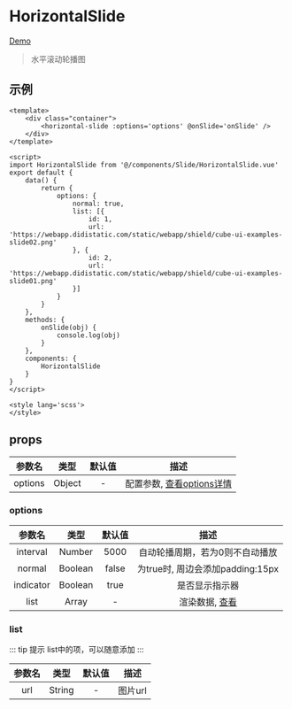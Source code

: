 # HorizontalSlide
[Demo](http://infozx.gitee.io/infozx_temp/dist/module/horizontalSlide.html)
> 水平滚动轮播图

## 示例
```vue{8}
<template>
	<div class="container">
		<horizontal-slide :options='options' @onSlide='onSlide' />
	</div>
</template>

<script>
import HorizontalSlide from '@/components/Slide/HorizontalSlide.vue'
export default {
	data() {
		return {
			options: {
				normal: true,
				list: [{
					id: 1,
					url: 'https://webapp.didistatic.com/static/webapp/shield/cube-ui-examples-slide02.png'
				}, {
					id: 2,
					url: 'https://webapp.didistatic.com/static/webapp/shield/cube-ui-examples-slide01.png'
				}]
			}
		}
	},
	methods: {
		onSlide(obj) {
			console.log(obj)
		}
	},
	components: {
		HorizontalSlide
	}
}
</script>

<style lang='scss'>
</style>
```

## props
|参数名|类型|默认值|描述|
|:---:|:---:|:---:|:---:|
|options|Object|-|配置参数, [查看options详情](#options)|

### options
|参数名|类型|默认值|描述|
|:---:|:---:|:---:|:---:|
|interval|Number|5000|自动轮播周期，若为0则不自动播放|
|normal|Boolean|false|为true时, 周边会添加padding:15px|
|indicator|Boolean|true|是否显示指示器|
|list|Array|-|渲染数据, [查看](#list)|

### list
::: tip 提示
list中的项，可以随意添加
:::

|参数名|类型|默认值|描述|
|:---:|:---:|:---:|:---:|
|url|String|-|图片url|
